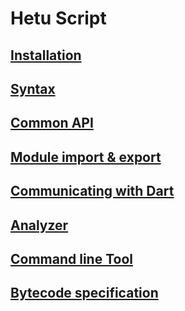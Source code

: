 # Hetu Script

## [Installation](installation/index.md)

## [Syntax](syntax/index.md)

## [Common API](common_api/index.md)

## [Module import & export](module/index.md)

## [Communicating with Dart](binding/index.md)

## [Analyzer](analyzer/index.md)

## [Command line Tool](command_line_tool/index.md)

## [Bytecode specification](bytecode_specification/index.md)
